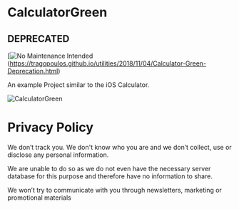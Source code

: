 # CalculatorGreen

## DEPRECATED <former description>
  [![No Maintenance Intended](https://img.shields.io/badge/No%20Maintenance%20Intended-X-red.svg)(https://tragopoulos.github.io/utilities/2018/11/04/Calculator-Green-Deprecation.html)
  
An example Project similar to the iOS Calculator.

![CalculatorGreen](https://raw.githubusercontent.com/FotiosTragopoulos/CalculatorGreen/master/image.png)

# Privacy Policy

We don’t track you. We don't know who you are and we don’t collect, use or disclose any personal information.

We are unable to do so as we do not even have the necessary server database for this purpose and therefore have no information to share.

We won’t try to communicate with you through newsletters, marketing or promotional materials
